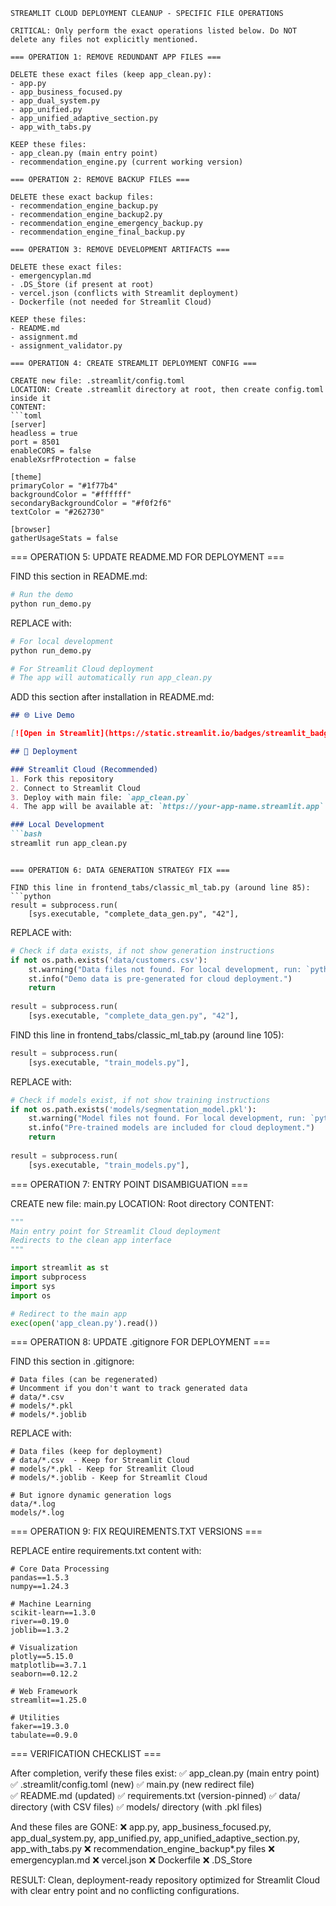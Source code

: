```
STREAMLIT CLOUD DEPLOYMENT CLEANUP - SPECIFIC FILE OPERATIONS

CRITICAL: Only perform the exact operations listed below. Do NOT delete any files not explicitly mentioned.

=== OPERATION 1: REMOVE REDUNDANT APP FILES ===

DELETE these exact files (keep app_clean.py):
- app.py
- app_business_focused.py
- app_dual_system.py
- app_unified.py
- app_unified_adaptive_section.py
- app_with_tabs.py

KEEP these files:
- app_clean.py (main entry point)
- recommendation_engine.py (current working version)

=== OPERATION 2: REMOVE BACKUP FILES ===

DELETE these exact backup files:
- recommendation_engine_backup.py
- recommendation_engine_backup2.py
- recommendation_engine_emergency_backup.py
- recommendation_engine_final_backup.py

=== OPERATION 3: REMOVE DEVELOPMENT ARTIFACTS ===

DELETE these exact files:
- emergencyplan.md
- .DS_Store (if present at root)
- vercel.json (conflicts with Streamlit deployment)
- Dockerfile (not needed for Streamlit Cloud)

KEEP these files:
- README.md
- assignment.md
- assignment_validator.py

=== OPERATION 4: CREATE STREAMLIT DEPLOYMENT CONFIG ===

CREATE new file: .streamlit/config.toml
LOCATION: Create .streamlit directory at root, then create config.toml inside it
CONTENT:
```toml
[server]
headless = true
port = 8501
enableCORS = false
enableXsrfProtection = false

[theme]
primaryColor = "#1f77b4"
backgroundColor = "#ffffff"
secondaryBackgroundColor = "#f0f2f6"
textColor = "#262730"

[browser]
gatherUsageStats = false
```

=== OPERATION 5: UPDATE README.MD FOR DEPLOYMENT ===

FIND this section in README.md:
```bash
# Run the demo
python run_demo.py
```

REPLACE with:
```bash
# For local development
python run_demo.py

# For Streamlit Cloud deployment
# The app will automatically run app_clean.py
```

ADD this section after installation in README.md:
```markdown
## 🌐 Live Demo

[![Open in Streamlit](https://static.streamlit.io/badges/streamlit_badge_black_white.svg)](https://your-app-name.streamlit.app)

## 🚀 Deployment

### Streamlit Cloud (Recommended)
1. Fork this repository
2. Connect to Streamlit Cloud
3. Deploy with main file: `app_clean.py`
4. The app will be available at: `https://your-app-name.streamlit.app`

### Local Development
```bash
streamlit run app_clean.py
```
```

=== OPERATION 6: DATA GENERATION STRATEGY FIX ===

FIND this line in frontend_tabs/classic_ml_tab.py (around line 85):
```python
result = subprocess.run(
    [sys.executable, "complete_data_gen.py", "42"],
```

REPLACE with:
```python
# Check if data exists, if not show generation instructions
if not os.path.exists('data/customers.csv'):
    st.warning("Data files not found. For local development, run: `python complete_data_gen.py`")
    st.info("Demo data is pre-generated for cloud deployment.")
    return
    
result = subprocess.run(
    [sys.executable, "complete_data_gen.py", "42"],
```

FIND this line in frontend_tabs/classic_ml_tab.py (around line 105):
```python
result = subprocess.run(
    [sys.executable, "train_models.py"],
```

REPLACE with:
```python
# Check if models exist, if not show training instructions  
if not os.path.exists('models/segmentation_model.pkl'):
    st.warning("Model files not found. For local development, run: `python train_models.py`")
    st.info("Pre-trained models are included for cloud deployment.")
    return
    
result = subprocess.run(
    [sys.executable, "train_models.py"],
```

=== OPERATION 7: ENTRY POINT DISAMBIGUATION ===

CREATE new file: main.py
LOCATION: Root directory
CONTENT:
```python
"""
Main entry point for Streamlit Cloud deployment
Redirects to the clean app interface
"""

import streamlit as st
import subprocess
import sys
import os

# Redirect to the main app
exec(open('app_clean.py').read())
```

=== OPERATION 8: UPDATE .gitignore FOR DEPLOYMENT ===

FIND this section in .gitignore:
```
# Data files (can be regenerated)
# Uncomment if you don't want to track generated data
# data/*.csv
# models/*.pkl
# models/*.joblib
```

REPLACE with:
```
# Data files (keep for deployment)
# data/*.csv  - Keep for Streamlit Cloud
# models/*.pkl - Keep for Streamlit Cloud
# models/*.joblib - Keep for Streamlit Cloud

# But ignore dynamic generation logs
data/*.log
models/*.log
```

=== OPERATION 9: FIX REQUIREMENTS.TXT VERSIONS ===

REPLACE entire requirements.txt content with:
```
# Core Data Processing
pandas==1.5.3
numpy==1.24.3

# Machine Learning  
scikit-learn==1.3.0
river==0.19.0
joblib==1.3.2

# Visualization
plotly==5.15.0
matplotlib==3.7.1
seaborn==0.12.2

# Web Framework
streamlit==1.25.0

# Utilities
faker==19.3.0
tabulate==0.9.0
```

=== VERIFICATION CHECKLIST ===

After completion, verify these files exist:
✅ app_clean.py (main entry point)
✅ .streamlit/config.toml (new)
✅ main.py (new redirect file)  
✅ README.md (updated)
✅ requirements.txt (version-pinned)
✅ data/ directory (with CSV files)
✅ models/ directory (with .pkl files)

And these files are GONE:
❌ app.py, app_business_focused.py, app_dual_system.py, app_unified.py, app_unified_adaptive_section.py, app_with_tabs.py
❌ recommendation_engine_backup*.py files
❌ emergencyplan.md
❌ vercel.json
❌ Dockerfile
❌ .DS_Store

RESULT: Clean, deployment-ready repository optimized for Streamlit Cloud with clear entry point and no conflicting configurations.
```